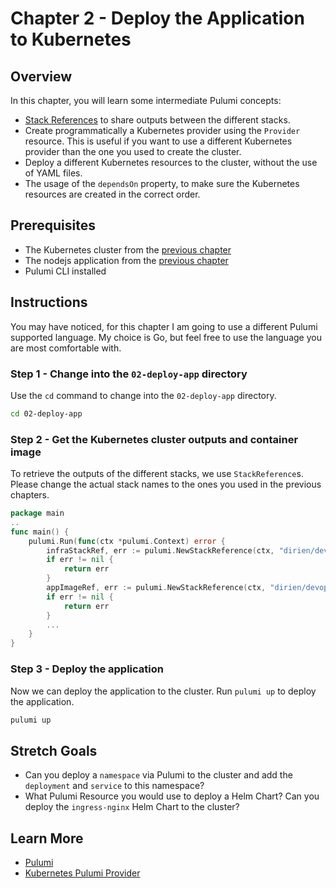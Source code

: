 # Chapter 2 - Deploy the Application to Kubernetes

## Overview

In this chapter, you will learn some intermediate Pulumi concepts:

- [Stack References](https://www.pulumi.com/docs/intro/concepts/stack/#stackreferences) to share outputs
  between the different stacks.
- Create programmatically a Kubernetes provider using the `Provider` resource. This is useful if you want to use a
  different Kubernetes provider than the one you used to create the cluster.
- Deploy a different Kubernetes resources to the cluster, without the use of YAML files.
- The usage of the `dependsOn` property, to make sure the Kubernetes resources are created in the correct order.

## Prerequisites

- The Kubernetes cluster from the [previous chapter](/00-cluster-setup.md)
- The nodejs application from the [previous chapter](/01-app-setup.md)
- Pulumi CLI installed

## Instructions

You may have noticed, for this chapter I am going to use a different Pulumi supported language. My choice is Go, but
feel free to use the language you are most comfortable with.

### Step 1 - Change into the `02-deploy-app` directory

Use the `cd` command to change into the `02-deploy-app` directory.

```bash
cd 02-deploy-app
```

### Step 2 - Get the Kubernetes cluster outputs and container image

To retrieve the outputs of the different stacks, we use `StackReference`s. Please change the actual stack names to the
ones you used in the previous chapters.

```go
package main
..
func main() {
	pulumi.Run(func(ctx *pulumi.Context) error {
		infraStackRef, err := pulumi.NewStackReference(ctx, "dirien/devopsdaysams/dev", nil)
		if err != nil {
			return err
		}
		appImageRef, err := pulumi.NewStackReference(ctx, "dirien/devopsdaysams-app/dev", nil)
		if err != nil {
			return err
		}
		...
	}
}

```

### Step 3 - Deploy the application

Now we can deploy the application to the cluster. Run `pulumi up` to deploy the application.

```bash
pulumi up
```

## Stretch Goals

- Can you deploy a `namespace` via Pulumi to the cluster and add the `deployment` and `service` to this namespace?
- What Pulumi Resource you would use to deploy a Helm Chart? Can you deploy the `ingress-nginx` Helm Chart to the
  cluster?

## Learn More

- [Pulumi](https://www.pulumi.com/)
- [Kubernetes Pulumi Provider](https://www.pulumi.com/registry/packages/kubernetes/)

